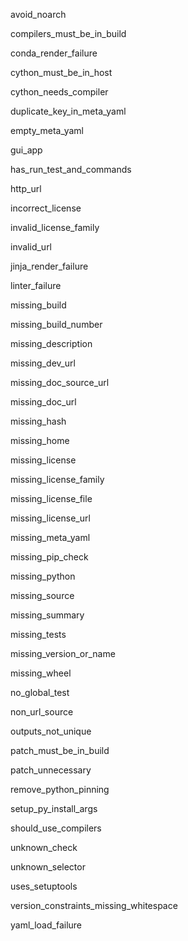 avoid_noarch

compilers_must_be_in_build

conda_render_failure

cython_must_be_in_host

cython_needs_compiler

duplicate_key_in_meta_yaml

empty_meta_yaml

gui_app

has_run_test_and_commands

http_url

incorrect_license

invalid_license_family

invalid_url

jinja_render_failure

linter_failure

missing_build

missing_build_number

missing_description

missing_dev_url

missing_doc_source_url

missing_doc_url

missing_hash

missing_home

missing_license

missing_license_family

missing_license_file

missing_license_url

missing_meta_yaml

missing_pip_check

missing_python

missing_source

missing_summary

missing_tests

missing_version_or_name

missing_wheel

no_global_test

non_url_source

outputs_not_unique

patch_must_be_in_build

patch_unnecessary

remove_python_pinning

setup_py_install_args

should_use_compilers

unknown_check

unknown_selector

uses_setuptools

version_constraints_missing_whitespace

yaml_load_failure
